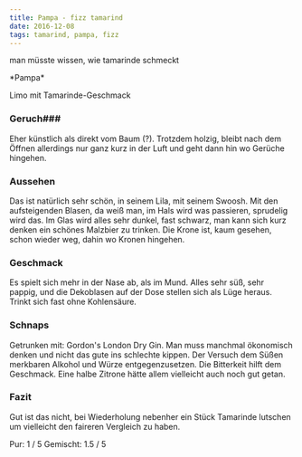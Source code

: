 ```yaml
---
title: Pampa - fizz tamarind
date: 2016-12-08
tags: tamarind, pampa, fizz
---
```

man müsste wissen, wie tamarinde schmeckt
<!-- more -->*Pampa*
Limo mit Tamarinde-Geschmack

### Geruch###
Eher künstlich als direkt vom Baum (?). Trotzdem holzig, bleibt nach dem Öffnen allerdings nur ganz kurz in der Luft und geht dann hin wo Gerüche hingehen. 

### Aussehen
Das ist natürlich sehr schön, in seinem Lila, mit seinem Swoosh. Mit den aufsteigenden Blasen, da weiß man, im Hals wird was passieren, sprudelig wird das. 
Im Glas wird alles sehr dunkel, fast schwarz, man kann sich kurz denken ein schönes Malzbier zu trinken. Die Krone ist, kaum gesehen, schon wieder weg, dahin wo Kronen hingehen. 

### Geschmack
Es spielt sich mehr in der Nase ab, als im Mund. Alles sehr süß, sehr pappig, und die Dekoblasen auf der Dose stellen sich als Lüge heraus. Trinkt sich fast ohne Kohlensäure.

### Schnaps
Getrunken mit: Gordon's London Dry Gin. Man muss manchmal ökonomisch denken und nicht das gute ins schlechte kippen.  Der Versuch dem Süßen merkbaren Alkohol und Würze entgegenzusetzen. Die Bitterkeit hilft dem Geschmack. Eine halbe Zitrone hätte allem vielleicht auch noch gut getan. 

### Fazit
Gut ist das nicht, bei Wiederholung nebenher ein Stück Tamarinde lutschen um vielleicht den faireren Vergleich zu haben.

Pur:        1 / 5
Gemischt:   1.5 / 5